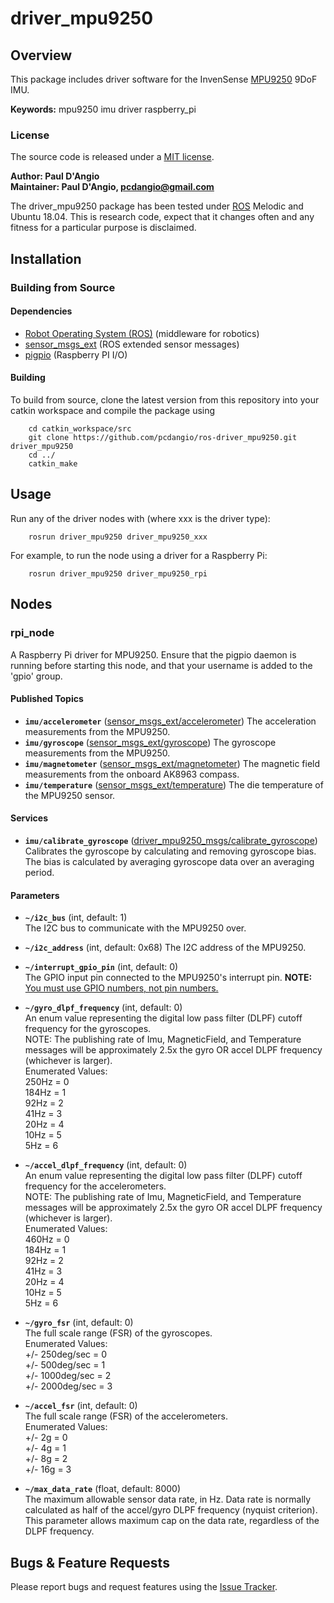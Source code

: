 # driver_mpu9250

## Overview

This package includes driver software for the InvenSense [MPU9250] 9DoF IMU.

**Keywords:** mpu9250 imu driver raspberry_pi

### License

The source code is released under a [MIT license](LICENSE).

**Author: Paul D'Angio<br />
Maintainer: Paul D'Angio, pcdangio@gmail.com**

The driver_mpu9250 package has been tested under [ROS] Melodic and Ubuntu 18.04. This is research code, expect that it changes often and any fitness for a particular purpose is disclaimed.

## Installation

### Building from Source

#### Dependencies

- [Robot Operating System (ROS)](http://wiki.ros.org) (middleware for robotics)
- [sensor_msgs_ext](https://github.com/pcdangio/ros-sensor_msgs_ext) (ROS extended sensor messages)
- [pigpio](http://abyz.me.uk/rpi/pigpio/) (Raspberry PI I/O)

#### Building

To build from source, clone the latest version from this repository into your catkin workspace and compile the package using

        cd catkin_workspace/src
        git clone https://github.com/pcdangio/ros-driver_mpu9250.git driver_mpu9250
        cd ../
        catkin_make

## Usage

Run any of the driver nodes with (where xxx is the driver type):

        rosrun driver_mpu9250 driver_mpu9250_xxx

For example, to run the node using a driver for a Raspberry Pi:

        rosrun driver_mpu9250 driver_mpu9250_rpi

## Nodes

### rpi_node

A Raspberry Pi driver for MPU9250.  Ensure that the pigpio daemon is running before starting this node, and that your username is added to the 'gpio' group.


#### Published Topics
* **`imu/accelerometer`** ([sensor_msgs_ext/accelerometer](https://github.com/pcdangio/ros-sensor_msgs_ext/blob/master/msg/accelerometer.msg))
        The acceleration measurements from the MPU9250.
* **`imu/gyroscope`** ([sensor_msgs_ext/gyroscope](https://github.com/pcdangio/ros-sensor_msgs_ext/blob/master/msg/gyroscope.msg))
        The gyroscope measurements from the MPU9250.
* **`imu/magnetometer`** ([sensor_msgs_ext/magnetometer](https://github.com/pcdangio/ros-sensor_msgs_ext/blob/master/msg/magnetometer.msg))
        The magnetic field measurements from the onboard AK8963 compass.
* **`imu/temperature`** ([sensor_msgs_ext/temperature](https://github.com/pcdangio/ros-sensor_msgs_ext/blob/master/msg/temperature.msg))
        The die temperature of the MPU9250 sensor.

#### Services
* **`imu/calibrate_gyroscope`** ([driver_mpu9250_msgs/calibrate_gyroscope](https://github.com/pcdangio/ros-driver_mpu9250/blob/master/driver_mpu9250_msgs/srv/calibrate_gyroscope.srv))
        Calibrates the gyroscope by calculating and removing gyroscope bias. The bias is calculated by averaging gyroscope data over an averaging period.

#### Parameters

* **`~/i2c_bus`** (int, default: 1)  
The I2C bus to communicate with the MPU9250 over.

* **`~/i2c_address`** (int, default: 0x68)
  The I2C address of the MPU9250.

* **`~/interrupt_gpio_pin`** (int, default: 0)  
The GPIO input pin connected to the MPU9250's interrupt pin. **NOTE:** [You must use GPIO numbers, not pin numbers.](http://abyz.me.uk/rpi/pigpio/index.html#Type_3)

* **`~/gyro_dlpf_frequency`** (int, default: 0)  
An enum value representing the digital low pass filter (DLPF) cutoff frequency for the gyroscopes.  
NOTE: The publishing rate of Imu, MagneticField, and Temperature messages will be approximately 2.5x the gyro OR accel DLPF frequency (whichever is larger).  
Enumerated Values:  
250Hz = 0  
184Hz = 1  
92Hz = 2  
41Hz = 3  
20Hz = 4  
10Hz = 5  
5Hz = 6

* **`~/accel_dlpf_frequency`** (int, default: 0)  
An enum value representing the digital low pass filter (DLPF) cutoff frequency for the accelerometers.  
NOTE: The publishing rate of Imu, MagneticField, and Temperature messages will be approximately 2.5x the gyro OR accel DLPF frequency (whichever is larger).  
Enumerated Values:  
460Hz = 0  
184Hz = 1  
92Hz = 2  
41Hz = 3  
20Hz = 4  
10Hz = 5  
5Hz = 6

* **`~/gyro_fsr`** (int, default: 0)  
The full scale range (FSR) of the gyroscopes.  
Enumerated Values:  
+/- 250deg/sec = 0  
+/- 500deg/sec = 1  
+/- 1000deg/sec = 2  
+/- 2000deg/sec = 3

* **`~/accel_fsr`** (int, default: 0)  
The full scale range (FSR) of the accelerometers.  
Enumerated Values:  
+/- 2g = 0  
+/- 4g = 1  
+/- 8g = 2  
+/- 16g = 3

* **`~/max_data_rate`** (float, default: 8000)  
The maximum allowable sensor data rate, in Hz. Data rate is normally calculated as half of the accel/gyro DLPF frequency (nyquist criterion). This parameter allows maximum cap on the data rate, regardless of the DLPF frequency.


## Bugs & Feature Requests

Please report bugs and request features using the [Issue Tracker](https://github.com/pcdangio/ros-driver_mpu9250/issues).


[ROS]: http://www.ros.org
[MPU9250]: http://www.invensense.com/wp-content/uploads/2015/02/PS-MPU-9250A-01-v1.1.pdf
